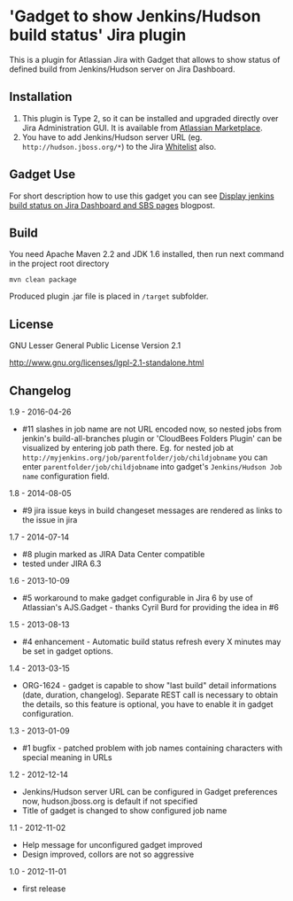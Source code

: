 'Gadget to show Jenkins/Hudson build status' Jira plugin
=====================================================

This is a plugin for Atlassian Jira with Gadget that allows to show status of defined build from Jenkins/Hudson server on Jira Dashboard.

Installation
-------------
1. This plugin is Type 2, so it can be installed and upgraded directly over Jira Administration GUI. It is available from [Atlassian Marketplace](https://marketplace.atlassian.com/plugins/org.jboss.jira.plugin.build-gadgets).
2. You have to add Jenkins/Hudson server URL (eg. `http://hudson.jboss.org/*`) to the Jira [Whitelist](https://confluence.atlassian.com/display/JIRA/Configuring+the+Whitelist) also.

Gadget Use
----------
For short description how to use this gadget you can see [Display jenkins build status on Jira Dashboard and SBS pages](https://community.jboss.org/en/website/blog/2012/11/06/display-jenkins-build-results-on-jira-dashboard-and-sbs-pages) blogpost.

Build
-------------
You need Apache Maven 2.2 and JDK 1.6 installed, then run next command in the project root directory

```
mvn clean package
```

Produced plugin .jar file is placed in `/target` subfolder.

License
-------------
GNU Lesser General Public License Version 2.1

http://www.gnu.org/licenses/lgpl-2.1-standalone.html


Changelog
-------------
1.9 - 2016-04-26
* #11 slashes in job name are not URL encoded now, so nested jobs from jenkin's build-all-branches plugin or 'CloudBees Folders Plugin' can be visualized by entering job path there. Eg. for nested job at `http://myjenkins.org/job/parentfolder/job/childjobname` you can enter `parentfolder/job/childjobname` into gadget's `Jenkins/Hudson Job name` configuration field. 

1.8 - 2014-08-05
* #9 jira issue keys in build changeset messages are rendered as links to the issue in jira

1.7 - 2014-07-14
* #8 plugin marked as JIRA Data Center compatible
* tested under JIRA 6.3

1.6 - 2013-10-09
* #5 workaround to make gadget configurable in Jira 6 by use of Atlassian's AJS.Gadget - thanks Cyril Burd for providing the idea in #6

1.5 - 2013-08-13
* #4 enhancement - Automatic build status refresh every X minutes may be set in gadget options. 

1.4 - 2013-03-15
* ORG-1624 - gadget is capable to show "last build" detail informations (date, duration, changelog). 
  Separate REST call is necessary to obtain the details, so this feature is optional, 
  you have to enable it in gadget configuration.

1.3 - 2013-01-09
* #1 bugfix - patched problem with job names containing characters with special meaning in URLs  

1.2 - 2012-12-14
* Jenkins/Hudson server URL can be configured in Gadget preferences now, hudson.jboss.org is default if not specified
* Title of gadget is changed to show configured job name 

1.1 - 2012-11-02
* Help message for unconfigured gadget improved
* Design improved, collors are not so aggressive

1.0 - 2012-11-01
* first release
